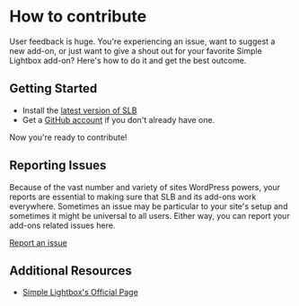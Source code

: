 # How to contribute

User feedback is huge.  You're experiencing an issue, want to suggest a new add-on, or just want to give a shout out for your favorite Simple Lightbox add-on?  Here's how to do it and get the best outcome.

## Getting Started

* Install the [latest version of SLB][slb]
* Get a [GitHub account][gh] if you don't already have one.

Now you're ready to contribute!

## Reporting Issues

Because of the vast number and variety of sites WordPress powers, your reports are essential to making sure that SLB and its add-ons work everywhere.  Sometimes an issue may be particular to your site's setup and sometimes it might be universal to all users.  Either way, you can report your add-ons related issues here.

[Report an issue][report-issue]


## Additional Resources

* [Simple Lightbox's Official Page][slb]

[slb]: http://archetyped.com/tools/simple-lightbox/ "Simple Lightbox"
[slb-wp]: http://wordpress.org/plugins/simple-lightbox
[gh]: https://github.com/signup/free "GitHub Signup"
[report-issue]: ../wiki/Reporting-Issues "Report add-on issue"
